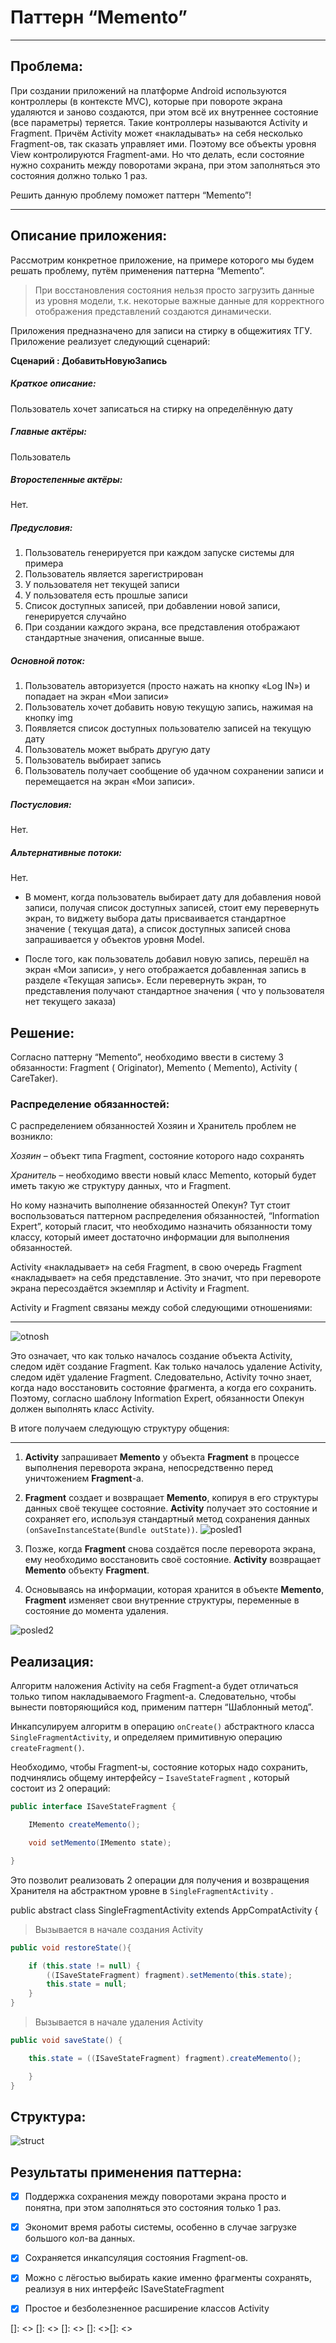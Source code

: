 ﻿# Паттерн “Memento”

----
## Проблема:
При создании приложений на платформе Android используются контроллеры (в контексте MVC), которые при повороте экрана удаляются и заново создаются, при этом всё их внутреннее состояние (все параметры) теряется. Такие контроллеры называются Activity и Fragment. Причём Activity может «накладывать» на себя несколько Fragment-ов, так сказать управляет ими. Поэтому все объекты уровня View контролируются Fragment-ами. Но что делать, если состояние нужно сохранить между поворотами экрана, при этом заполняться это состояния должно только 1 раз. 

Решить данную проблему поможет паттерн “Memento”!



----
## Описание приложения:
Рассмотрим конкретное приложение, на примере которого мы будем решать проблему, путём применения паттерна “Memento”. 

>При восстановления состояния нельзя просто загрузить данные из уровня модели, т.к. некоторые важные данные для корректного отображения представлений  создаются динамически.

Приложения предназначено для записи на стирку в общежитиях ТГУ.  Приложение реализует следующий сценарий:

**Сценарий : ДобавитьНовуюЗапись**

##### _Краткое описание:_

Пользователь хочет записаться на стирку на определённую дату

##### _Главные актёры:_

Пользователь

##### _Второстепенные актёры:_

Нет.

##### _Предусловия:_

1. Пользователь генерируется при каждом запуске системы для примера
2. Пользователь является зарегистрирован
3. У пользователя нет текущей записи
4. У пользователя есть прошлые записи
5. Список доступных записей, при добавлении новой записи, генерируется случайно
6. При создании каждого экрана, все представления отображают стандартные значения, описанные выше.

#####  _Основной поток:_

1. Пользователь авторизуется (просто нажать на кнопку «Log IN») и попадает на экран «Мои записи»
2. Пользователь хочет добавить новую текущую запись, нажимая на кнопку img
3. Появляется список доступных пользователю записей на текущую дату
4. Пользователь может выбрать другую дату
5. Пользователь выбирает запись
6. Пользователь получает сообщение об удачном сохранении записи и перемещается на экран «Мои записи». 

##### _Постусловия:_

Нет.

##### _Альтернативные потоки:_

Нет.

* В момент, когда пользователь выбирает дату для добавления новой записи, получая список доступных записей, стоит ему перевернуть экран, то виджету выбора даты  присваивается стандартное значение ( текущая дата), а список доступных записей снова запрашивается у объектов уровня Model. 

* После того, как пользователь добавил новую запись, перешёл на экран «Мои записи», у него отображается добавленная запись в разделе «Текущая запись». Если перевернуть экран, то представления получают стандартное значения ( что у пользователя нет текущего заказа) 

## Решение:

Согласно паттерну “Memento”, необходимо ввести в систему 3 обязанности: Fragment ( Originator), Memento ( Memento), Activity ( CareTaker).

### Распределение обязанностей:

С распределением обязанностей Хозяин и Хранитель проблем не возникло: 

_Хозяин_ – объект типа Fragment, состояние которого надо сохранять

_Хранитель_ – необходимо ввести новый класс Memento, который будет иметь такую же структуру данных, что и Fragment.

Но кому назначить выполнение обязанностей Опекун? 
Тут стоит воспользоваться паттерном распределения обязанностей, “Information Expert”, который гласит, что необходимо назначить обязанности тому классу, который имеет достаточно информации для выполнения обязанностей. 

Activity «накладывает» на себя Fragment, в свою очередь Fragment «накладывает» на себя представление. Это значит, что при перевороте экрана пересоздаётся экземпляр и Activity и Fragment. 

Activity и Fragment связаны между собой следующими отношениями:
___

![otnosh](./images/act_frg.png)

Это означает, что как только началось создание объекта Activity, следом идёт создание Fragment. Как только началось удаление Activity, следом идёт удаление Fragment. Следовательно, Activity точно знает, когда надо восстановить состояние фрагмента, а когда его сохранить. Поэтому, согласно шаблону Information Expert, обязанности Опекун должен выполнять класс Activity. 

В итоге получаем следующую структуру общения:
___

1. **Activity** запрашивает **Memento** у объекта **Fragment** в процессе выполнения переворота экрана, непосредственно перед уничтожением **Fragment**-а. 
2. **Fragment** создает и возвращает **Memento**, копируя в его структуры данных своё текущее состояние. **Activity** получает это состояние и сохраняет его, используя стандартный метод сохранения данных     ```(onSaveInstanceState(Bundle outState))```.
![posled1](./images/posled1.png)

3. Позже, когда **Fragment** снова создаётся после переворота экрана, ему необходимо восстановить своё состояние. **Activity** возвращает **Memento** объекту **Fragment**.
4. Основываясь на информации, которая хранится в объекте **Memento**, **Fragment** изменяет свои внутренние структуры, переменные в состояние до момента удаления.

![posled2](./images/posled2.png)


## Реализация:

Алгоритм наложения Activity на себя Fragment-а будет отличаться только типом накладываемого Fragment-а. Следовательно, чтобы вынести повторяющийся код, применим паттерн “Шаблонный метод”.

Инкапсулируем алгоритм в операцию  ```onCreate()``` абстрактного класса ```SingleFragmentActivity```, и определяем примитивную операцию ```createFragment()```. 

Необходимо, чтобы Fragment-ы, состояние которых надо сохранить, подчинялись общему интерфейсу – ```IsaveStateFragment``` , который состоит из 2 операций:


``` java 
public interface ISaveStateFragment {

    IMemento createMemento();

    void setMemento(IMemento state);

}
```
Это позволит реализовать 2 операции для получения и возвращения Хранителя на абстрактном уровне в ```SingleFragmentActivity``` .

public abstract class SingleFragmentActivity extends AppCompatActivity {

>Вызывается в начале создания Activity

``` java 
public void restoreState(){

    if (this.state != null) {
        ((ISaveStateFragment) fragment).setMemento(this.state);
        this.state = null;
    }
}
```

> Вызывается в начале удаления Activity

``` java
public void saveState() {

    this.state = ((ISaveStateFragment) fragment).createMemento();

    }
}
```
## Структура:

![struct](./images/struct.png)

## Результаты применения паттерна:

- [x] Поддержка сохранения между поворотами экрана просто и понятна, при этом заполняться это состояния только 1 раз.
- [x] Экономит время работы системы, особенно в случае загрузке большого кол-ва данных.
- [x] Сохраняется инкапсуляция состояния Fragment-ов.
- [x] Можно с лёгостью выбирать какие именно фрагменты сохранять, реализуя в них интерфейс ISaveStateFragment
- [x] Простое и безболезненное расширение классов Activity 




 []: <>
 []: <>
 []: <>
 []: <>[]: <>
